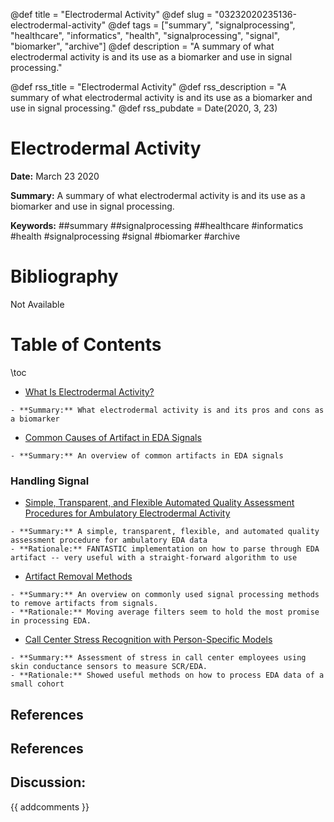 @def title = "Electrodermal Activity"
@def slug = "03232020235136-electrodermal-activity"
@def tags = ["summary", "signalprocessing", "healthcare", "informatics", "health", "signalprocessing", "signal", "biomarker", "archive"]
@def description = "A summary of what electrodermal activity is and its use as a biomarker and use in signal processing."

@def rss_title = "Electrodermal Activity"
@def rss_description = "A summary of what electrodermal activity is and its use as a biomarker and use in signal processing."
@def rss_pubdate = Date(2020, 3, 23)


Electrodermal Activity
=========

**Date:** March 23 2020

**Summary:** A summary of what electrodermal activity is and its use as a biomarker and use in signal processing.

**Keywords:** ##summary ##signalprocessing ##healthcare #informatics #health #signalprocessing #signal #biomarker  #archive

Bibliography
==========

Not Available

Table of Contents
=========

\toc

  * [What Is Electrodermal Activity?](/03242020003215-eda-explained.md)

```
- **Summary:** What electrodermal activity is and its pros and cons as a biomarker
```

  * [Common Causes of Artifact in EDA Signals](/03272020061037-eda-artifacts.md)

```
- **Summary:** An overview of common artifacts in EDA signals
```

### Handling Signal

  * [Simple, Transparent, and Flexible Automated Quality Assessment Procedures for Ambulatory Electrodermal Activity](/04092020195141-transparent-eda-data.md)

```
- **Summary:** A simple, transparent, flexible, and automated quality assessment procedure for ambulatory EDA data
- **Rationale:** FANTASTIC implementation on how to parse through EDA artifact -- very useful with a straight-forward algorithm to use
```

  * [Artifact Removal Methods](/03272020062857-artifact-removal.md)

```
- **Summary:** An overview on commonly used signal processing methods to remove artifacts from signals.
- **Rationale:** Moving average filters seem to hold the most promise in processing EDA.
```

  * [Call Center Stress Recognition with Person-Specific Models](/03272020083421-call-center.md)

```
- **Summary:** Assessment of stress in call center employees using skin conductance sensors to measure SCR/EDA.
- **Rationale:** Showed useful methods on how to process EDA data of a small cohort
```

## References

## References
## Discussion: 

{{ addcomments }}
